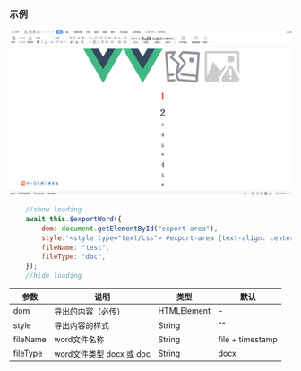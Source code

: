 ### 示例
![word](../images/word.png)
```js
    //show loading
    await this.$exportWord({
        dom: document.getElementById("export-area"),
        style:'<style type="text/css"> #export-area {text-align: center;} </style>',
        fileName: "test",
        fileType: "doc",
    });
    //hide loading
```
| 参数            | 说明          | 类型    |   默认   |
| --------------- | ------------- | ------- | -------  |
| dom             | 导出的内容（必传）      | HTMLElement | - |
| style           | 导出内容的样式          | String    | "" |
| fileName        | word文件名称            | String   | file + timestamp |
| fileType        | word文件类型 docx 或 doc            | String   | docx |